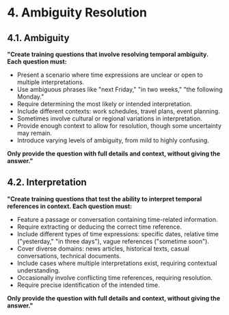 # 4. Ambiguity Resolution

## 4.1. Ambiguity
**"Create training questions that involve resolving temporal ambiguity. Each question must:**  
- Present a scenario where time expressions are unclear or open to multiple interpretations.  
- Use ambiguous phrases like "next Friday," "in two weeks," "the following Monday."  
- Require determining the most likely or intended interpretation.  
- Include different contexts: work schedules, travel plans, event planning.  
- Sometimes involve cultural or regional variations in interpretation.  
- Provide enough context to allow for resolution, though some uncertainty may remain.  
- Introduce varying levels of ambiguity, from mild to highly confusing.  

**Only provide the question with full details and context, without giving the answer."**  

## 4.2. Interpretation
**"Create training questions that test the ability to interpret temporal references in context. Each question must:**  
- Feature a passage or conversation containing time-related information.  
- Require extracting or deducing the correct time reference.  
- Include different types of time expressions: specific dates, relative time ("yesterday," "in three days"), vague references ("sometime soon").  
- Cover diverse domains: news articles, historical texts, casual conversations, technical documents.  
- Include cases where multiple interpretations exist, requiring contextual understanding.  
- Occasionally involve conflicting time references, requiring resolution.  
- Require precise identification of the intended time.  

**Only provide the question with full details and context, without giving the answer."** 